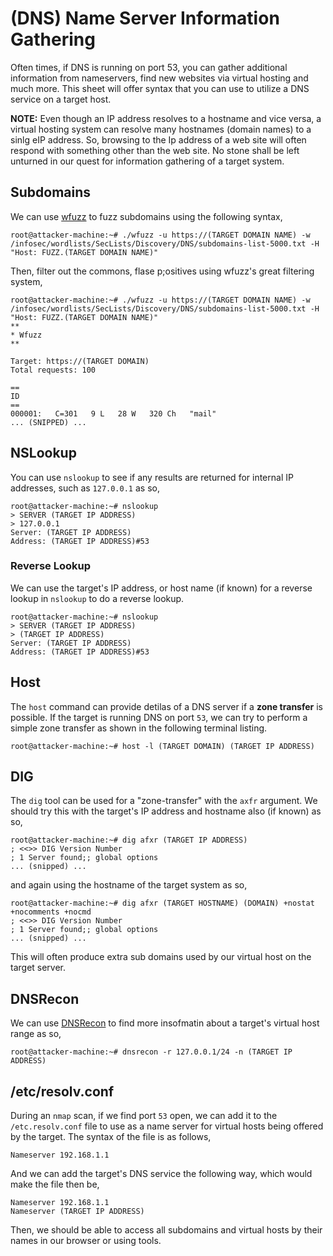 # (DNS) Name Server Information Gathering
Often times, if DNS is running on port 53, you can gather additional information from nameservers, find new websites via virtual hosting and much more. This sheet will offer syntax that you can use to utilize a DNS service on a target host. 

**NOTE:** Even though an IP address resolves to a hostname and vice versa, a virtual hosting system can resolve many hostnames (domain names) to a sinlg eIP address. So, browsing to the Ip address of a web site will often respond with something other than the web site. No stone shall be left unturned in our quest for information gathering of a target system.
## Subdomains
We can use [wfuzz]() to fuzz subdomains using the following syntax,
```
root@attacker-machine:~# ./wfuzz -u https://(TARGET DOMAIN NAME) -w /infosec/wordlists/SecLists/Discovery/DNS/subdomains-list-5000.txt -H "Host: FUZZ.(TARGET DOMAIN NAME)"
```
Then, filter out the commons, flase p;ositives using wfuzz's great filtering system,
```
root@attacker-machine:~# ./wfuzz -u https://(TARGET DOMAIN NAME) -w /infosec/wordlists/SecLists/Discovery/DNS/subdomains-list-5000.txt -H "Host: FUZZ.(TARGET DOMAIN NAME)"
**
* Wfuzz
**

Target: https://(TARGET DOMAIN)
Total requests: 100

==
ID
==
000001:   C=301   9 L   28 W   320 Ch   "mail"
... (SNIPPED) ...
```

## NSLookup
You can use `nslookup` to see if any results are returned for internal IP addresses, such as `127.0.0.1` as so,
```
root@attacker-machine:~# nslookup
> SERVER (TARGET IP ADDRESS)
> 127.0.0.1
Server: (TARGET IP ADDRESS)
Address: (TARGET IP ADDRESS)#53
```
### Reverse Lookup
We can use the target's IP address, or host name (if known) for a reverse lookup in `nslookup` to do a reverse lookup.
```
root@attacker-machine:~# nslookup
> SERVER (TARGET IP ADDRESS)
> (TARGET IP ADDRESS)
Server: (TARGET IP ADDRESS)
Address: (TARGET IP ADDRESS)#53
```
## Host
The `host` command can provide detilas of a DNS server if a **zone transfer** is possible. If the target is running DNS on port `53`, we can try to perform a simple zone transfer as shown in the following terminal listing.
```
root@attacker-machine:~# host -l (TARGET DOMAIN) (TARGET IP ADDRESS)
```
## DIG
The `dig` tool can be used for a "zone-transfer" with the `axfr` argument. We should try this with the target's IP address and hostname also (if known) as so,
```
root@attacker-machine:~# dig afxr (TARGET IP ADDRESS)
; <<>> DIG Version Number
; 1 Server found;; global options
... (snipped) ...
```
and again using the hostname of the target system as so,
```
root@attacker-machine:~# dig afxr (TARGET HOSTNAME) (DOMAIN) +nostat +nocomments +nocmd
; <<>> DIG Version Number
; 1 Server found;; global options
... (snipped) ...
```
This will often produce extra sub domains used by our virtual host on the target server.
## DNSRecon
We can use [DNSRecon](https://github.com/darkoperator/dnsrecon) to find more insofmatin about a target's virtual host range as so,
```
root@attacker-machine:~# dnsrecon -r 127.0.0.1/24 -n (TARGET IP ADDRESS)
```
## /etc/resolv.conf
During an `nmap` scan, if we find port `53` open, we can add it to the `/etc.resolv.conf` file to use as a name server for virtual hosts being offered by the target. The syntax of the file is as follows,
```
Nameserver 192.168.1.1
```
And we can add the target's DNS service the following way, which would make the file then be,
```
Nameserver 192.168.1.1
Nameserver (TARGET IP ADDRESS)
```
Then, we should be able to access all subdomains and virtual hosts by their names in our browser or using tools.
